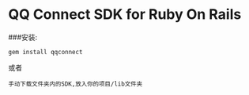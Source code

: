 QQ Connect SDK for Ruby On Rails
================
    
###安装:
    
`gem install qqconnect`
    
或者
    
`手动下载文件夹内的SDK,放入你的项目/lib文件夹`